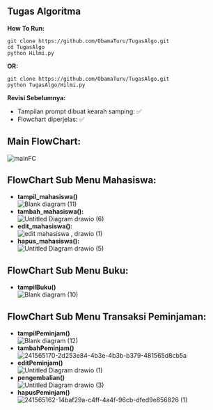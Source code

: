 ## Tugas Algoritma
**How To Run:**
```
git clone https://github.com/ObamaTuru/TugasAlgo.git
cd TugasAlgo
python Hilmi.py
```
**OR:**
```
git clone https://github.com/ObamaTuru/TugasAlgo.git
python TugasAlgo/Hilmi.py
```
**Revisi Sebelumnya:**
- Tampilan prompt dibuat kearah samping: ✅
- Flowchart diperjelas: ✅

## Main FlowChart:
![mainFC](https://github.com/ObamaTuru/TugasAlgo/assets/128023299/33232255-296c-4527-a474-ad1ca49f20f5)<br>
## FlowChart Sub Menu Mahasiswa:
- **tampil_mahasiswa()**<br>
![Blank diagram (11)](https://github.com/ObamaTuru/TugasAlgo/assets/128023299/9d4a3fca-6c86-4243-a9a0-9068389b0d49)<br>
- **tambah_mahasiswa():**<br>
![Untitled Diagram drawio (6)](https://github.com/ObamaTuru/TugasAlgo/assets/128023299/115fd427-a55a-4abc-84bb-12551a4af1af)<br>
- **edit_mahasiswa():**<br>
![edit mahasiswa , drawio (1)](https://github.com/ObamaTuru/TugasAlgo/assets/128023299/475bef48-d6a5-41d1-adef-ce95527d2d19)<br>
- **hapus_mahasiswa():**<br>
![Untitled Diagram drawio (5)](https://github.com/ObamaTuru/TugasAlgo/assets/128023299/c519e328-5b43-4c45-a73c-0ebeac6ced0b)<br>
## FlowChart Sub Menu Buku:
- **tampilBuku()**<br>
![Blank diagram (10)](https://github.com/ObamaTuru/TugasAlgo/assets/128023299/25f3a27f-28f4-401f-b1c5-b81835f2cf1a)<br>
## FlowChart Sub Menu Transaksi Peminjaman:
- **tampilPeminjam()**<br>
![Blank diagram (12)](https://github.com/ObamaTuru/TugasAlgo/assets/128023299/66aecc04-82b2-44cd-8aa2-d1a4f1cbc946)<br>
- **tambahPeminjam()**<br>
![241565170-2d253e84-4b3e-4b3b-b379-481565d8cb5a](https://github.com/ObamaTuru/TugasAlgo/assets/128023299/8d6ab3f3-bb9e-454f-a4b6-f2908933d57f)<br>
- **editPeminjam()**<br>
![Untitled Diagram drawio (1)](https://github.com/ObamaTuru/TugasAlgo/assets/128023299/fc1bf474-1da7-4970-a6d2-4bf66fc3bf14)<br>
- **pengembalian()**<br>
![Untitled Diagram drawio (3)](https://github.com/ObamaTuru/TugasAlgo/assets/128023299/142958f0-7ad2-4ce1-b583-93cd32f90f35)<br>
- **hapusPeminjam()**<br>
![241565162-14baf29a-c4ff-4a4f-96cb-dfed9e856826 (1)](https://github.com/ObamaTuru/TugasAlgo/assets/128023299/aa9d22a7-a340-424c-9e6c-515ee5e43f2c)<br>

